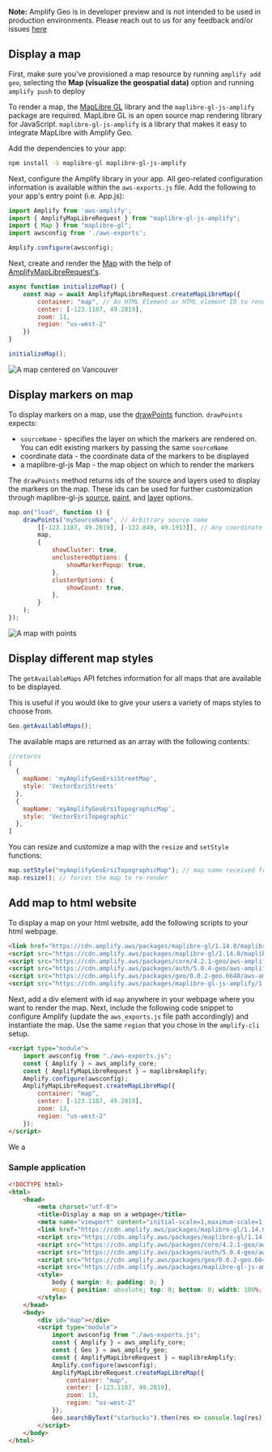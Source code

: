 <amplify-callout>

**Note:** Amplify Geo is in developer preview and is not intended to be used in production environments. Please reach out to us for any feedback and/or issues [here](https://github.com/aws-amplify/amplify-js/issues)

</amplify-callout>

## Display a map

First, make sure you've provisioned a map resource by running `amplify add geo`, selecting the **Map (visualize the geospatial data)** option and running `amplify push` to deploy

To render a map, the [MapLibre GL](https://github.com/maplibre/maplibre-gl-js) library and the `maplibre-gl-js-amplify` package are required. MapLibre GL is an open source map rendering library for JavaScript. `maplibre-gl-js-amplify` is a library that makes it easy to integrate MapLibre with Amplify Geo.

Add the dependencies to your app:

```bash
npm install -S maplibre-gl maplibre-gl-js-amplify
```

Next, configure the Amplify library in your app. All geo-related configuration information is available within the `aws-exports.js` file. Add the following to your app's entry point (i.e. App.js):

```javascript
import Amplify from 'aws-amplify';
import { AmplifyMapLibreRequest } from "maplibre-gl-js-amplify";
import { Map } from "maplibre-gl";
import awsconfig from './aws-exports';

Amplify.configure(awsconfig);
```

Next, create and render the [Map](https://maplibre.org/maplibre-gl-js-docs/api/map/) with the help of [AmplifyMapLibreRequest's](https://github.com/aws-amplify/maplibre-gl-js-amplify/blob/main/API.md#amplifymaplibrerequest).
```javascript
async function initializeMap() {
    const map = await AmplifyMapLibreRequest.createMapLibreMap({
        container: "map", // An HTML Element or HTML element ID to render the map in https://maplibre.org/maplibre-gl-js-docs/api/map/
        center: [-123.1187, 49.2819],
        zoom: 11,
        region: "us-west-2"
    })
}

initializeMap();
```

![A map centered on Vancouver](~/images/display-map.png)

## Display markers on map

To display markers on a map, use the [drawPoints](https://github.com/aws-amplify/maplibre-gl-js-amplify/blob/main/API.md#drawpoints) function. `drawPoints` expects:

- `sourceName` - specifies the layer on which the markers are rendered on. You can edit existing markers by passing the same `sourceName`
- coordinate data - the coordinate data of the markers to be displayed
- a maplibre-gl-js Map - the map object on which to render the markers

<amplify-callout>

The `drawPoints` method returns ids of the source and layers used to display the markers on the map. These ids can be used for further customization through maplibre-gl-js [source](https://maplibre.org/maplibre-gl-js-docs/api/sources/), [paint](https://maplibre.org/maplibre-gl-js-docs/style-spec/layers/#paint-property), and [layer](https://maplibre.org/maplibre-gl-js-docs/style-spec/layers/) options.

</amplify-callout>

```javascript
map.on("load", function () {
    drawPoints("mySourceName", // Arbitrary source name
        [[-123.1187, 49.2819], [-122.849, 49.1913]], // Any coordinate or Feature data
        map,
        {
            showCluster: true,
            unclusteredOptions: {
                showMarkerPopup: true,
            },
            clusterOptions: {
                showCount: true,
            },
        }
    );
});

```
![A map with points](~/images/display-map-with-points.png)

## Display different map styles

The `getAvailableMaps` API fetches information for all maps that are available to be displayed.

This is useful if you would like to give your users a variety of maps styles to choose from.

```javascript
Geo.getAvailableMaps();
```

The available maps are returned as an array with the following contents:

```javascript
//returns
[
  {
    mapName: 'myAmplifyGeoErsiStreetMap',
    style: 'VectorEsriStreets'
  },
  {
    mapName: 'myAmplifyGeoErsiTopographicMap',
    style: 'VectorEsriTopographic'
  },
]
```

You can resize and customize a map with the `resize` and `setStyle` functions:

```javascript
map.setStyle("myAmplifyGeoErsiTopographicMap"); // map name received from getAvailableMaps()
map.resize(); // forces the map to re-render
```

## Add map to html website

To display a map on your html website, add the following scripts to your html webpage.

```html
<link href="https://cdn.amplify.aws/packages/maplibre-gl/1.14.0/maplibre-gl.css" rel="stylesheet" integrity="sha384-sZlnv03zeGbcXDiuZ98TrNVZFIfpsVhN0itUxRFONLo6lOZskJPIMlOwDy+nloRF" crossorigin="anonymous" referrerpolicy="no-referrer"></link>
<script src="https://cdn.amplify.aws/packages/maplibre-gl/1.14.0/maplibre-gl.js" integrity="sha384-jWZKsznBFj0Nl3kUaRKmmk89Hew9zDhTnmOz0pOLceWY7iag+l/8QNPeD0cQYaVG" crossorigin="anonymous" referrerpolicy="no-referrer"></script>
<script src="https://cdn.amplify.aws/packages/core/4.2.1-geo/aws-amplify-core.min.js" integrity="sha384-ZJ0BipyxRjDHPcTLilxOMRf9grNEwTTUOmr8l8MUprgnpAnpK4Fz20ndOQElCtWb" crossorigin="anonymous" referrerpolicy="no-referrer"></script>
<script src="https://cdn.amplify.aws/packages/auth/5.0.4-geo/aws-amplify-auth.min.js" integrity="sha384-rqyJfFR2070OQyXIQqomdGCYa6TaR/1asvv2oaz9wB6R8YSiIBC08mWwgVtr1NNk" crossorigin="anonymous" referrerpolicy="no-referrer"></script>
<script src="https://cdn.amplify.aws/packages/geo/0.0.2-geo.6648/aws-amplify-geo.min.js" integrity="sha384-VBNaB4q1F3zSs1BgIf7mYogamWN2lITAmfVw3FyxuyFdyaKucigyjrJ6RmQvdbN2" crossorigin="anonymous" referrerpolicy="no-referrer"></script>
<script src="https://cdn.amplify.aws/packages/maplibre-gl-js-amplify/1.0.2/maplibre-gl-js-amplify.umd.min.js" integrity="sha384-g2Tb3Pa8Gpt7OYj324blBhR91QsJeBhvwWqRwcjRHvWk8XE8rjiUs8E0aW/iDnPe" crossorigin="anonymous" referrerpolicy="no-referrer"></script>

```

Next, add a div element with id `map` anywhere in your webpage where you want to render the map. Next, include the following code snippet to configure Amplify (update the `aws_exports.js` file path accordingly) and instantiate the map. Use the same `region` that you chose in the `amplify-cli` setup.

```html
<script type="module">
    import awsconfig from "./aws-exports.js";
    const { Amplify } = aws_amplify_core;
    const { AmplifyMapLibreRequest } = maplibreAmplify;
    Amplify.configure(awsconfig);
    AmplifyMapLibreRequest.createMapLibreMap({
        container: "map",
        center: [-123.1187, 49.2819],
        zoom: 13,
        region: "us-west-2"
    });
</script>
```
We a
<!-- If you provisioned your location resources manually, you can use this [guide]() to configure Amplify.-->
### Sample application
```html
<!DOCTYPE html>
<html>
    <head>
        <meta charset="utf-8">
        <title>Display a map on a webpage</title>
        <meta name="viewport" content="initial-scale=1,maximum-scale=1,user-scalable=no">
        <link href="https://cdn.amplify.aws/packages/maplibre-gl/1.14.0/maplibre-gl.css" rel="stylesheet" integrity="sha384-sZlnv03zeGbcXDiuZ98TrNVZFIfpsVhN0itUxRFONLo6lOZskJPIMlOwDy+nloRF" crossorigin="anonymous" referrerpolicy="no-referrer"></link>
        <script src="https://cdn.amplify.aws/packages/maplibre-gl/1.14.0/maplibre-gl.js" integrity="sha384-jWZKsznBFj0Nl3kUaRKmmk89Hew9zDhTnmOz0pOLceWY7iag+l/8QNPeD0cQYaVG" crossorigin="anonymous" referrerpolicy="no-referrer"></script>
        <script src="https://cdn.amplify.aws/packages/core/4.2.1-geo/aws-amplify-core.min.js" integrity="sha384-ZJ0BipyxRjDHPcTLilxOMRf9grNEwTTUOmr8l8MUprgnpAnpK4Fz20ndOQElCtWb" crossorigin="anonymous" referrerpolicy="no-referrer"></script>
        <script src="https://cdn.amplify.aws/packages/auth/5.0.4-geo/aws-amplify-auth.min.js" integrity="sha384-rqyJfFR2070OQyXIQqomdGCYa6TaR/1asvv2oaz9wB6R8YSiIBC08mWwgVtr1NNk" crossorigin="anonymous" referrerpolicy="no-referrer"></script>
        <script src="https://cdn.amplify.aws/packages/geo/0.0.2-geo.6648/aws-amplify-geo.min.js" integrity="sha384-VBNaB4q1F3zSs1BgIf7mYogamWN2lITAmfVw3FyxuyFdyaKucigyjrJ6RmQvdbN2" crossorigin="anonymous" referrerpolicy="no-referrer"></script>
        <script src="https://cdn.amplify.aws/packages/maplibre-gl-js-amplify/1.0.2/maplibre-gl-js-amplify.umd.min.js" integrity="sha384-g2Tb3Pa8Gpt7OYj324blBhR91QsJeBhvwWqRwcjRHvWk8XE8rjiUs8E0aW/iDnPe" crossorigin="anonymous" referrerpolicy="no-referrer"></script>
        <style>
            body { margin: 0; padding: 0; }
            #map { position: absolute; top: 0; bottom: 0; width: 100%; }
        </style>
    </head>
    <body>
        <div id="map"></div>
        <script type="module">
            import awsconfig from "./aws-exports.js";
            const { Amplify } = aws_amplify_core;
            const { Geo } = aws_amplify_geo;
            const { AmplifyMapLibreRequest } = maplibreAmplify;
            Amplify.configure(awsconfig);
            AmplifyMapLibreRequest.createMapLibreMap({
                container: "map",
                center: [-123.1187, 49.2819],
                zoom: 13,
                region: "us-west-2"
            });
            Geo.searchByText("starbucks").then(res => console.log(res));
        </script>
    </body>
</html>
```
